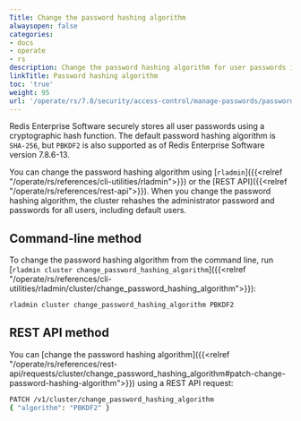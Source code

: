 ```yaml
---
Title: Change the password hashing algorithm
alwaysopen: false
categories:
- docs
- operate
- rs
description: Change the password hashing algorithm for user passwords in a Redis Enterprise Software cluster.
linkTitle: Password hashing algorithm
toc: 'true'
weight: 95
url: '/operate/rs/7.8/security/access-control/manage-passwords/password-hashing-algorithm/'
---
```


Redis Enterprise Software securely stores all user passwords using a cryptographic hash function. The default password hashing algorithm is `SHA-256`, but `PBKDF2` is also supported as of Redis Enterprise Software version 7.8.6-13.

You can change the password hashing algorithm using [`rladmin`]({{<relref "/operate/rs/references/cli-utilities/rladmin">}}) or the [REST API]({{<relref "/operate/rs/references/rest-api">}}). When you change the password hashing algorithm, the cluster rehashes the administrator password and passwords for all users, including default users.

## Command-line method

To change the password hashing algorithm from the command line, run [`rladmin cluster change_password_hashing_algorithm`]({{<relref "/operate/rs/references/cli-utilities/rladmin/cluster/change_password_hashing_algorithm">}}):

```sh
rladmin cluster change_password_hashing_algorithm PBKDF2
```

## REST API method

You can [change the password hashing algorithm]({{<relref "/operate/rs/references/rest-api/requests/cluster/change_password_hashing_algorithm#patch-change-password-hashing-algorithm">}}) using a REST API request:

```sh
PATCH /v1/cluster/change_password_hashing_algorithm
{ "algorithm": "PBKDF2" }
```
